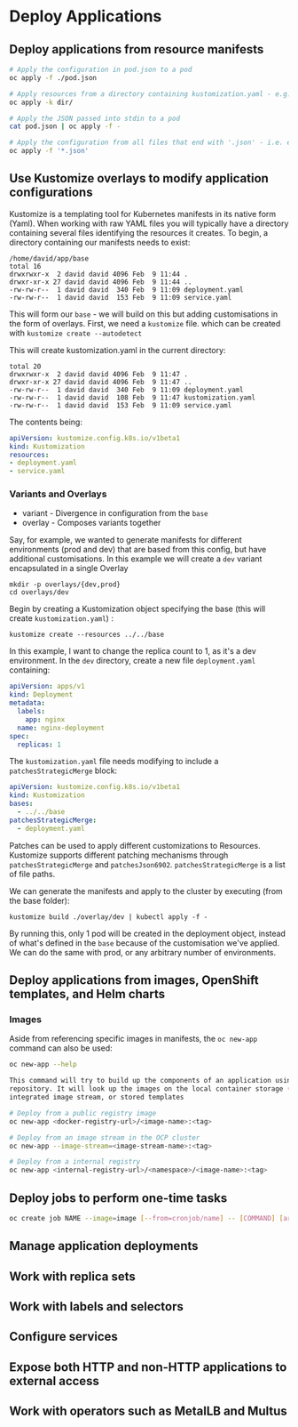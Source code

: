 # Deploy Applications

## Deploy applications from resource manifests

```bash
# Apply the configuration in pod.json to a pod
oc apply -f ./pod.json

# Apply resources from a directory containing kustomization.yaml - e.g. dir/kustomization.yaml
oc apply -k dir/

# Apply the JSON passed into stdin to a pod
cat pod.json | oc apply -f -

# Apply the configuration from all files that end with '.json' - i.e. expand wildcard characters in file names
oc apply -f '*.json'
```

## Use Kustomize overlays to modify application configurations

Kustomize is a templating tool for Kubernetes manifests in its native form (Yaml). When working with raw YAML files you will typically have a directory containing several files identifying the resources it creates. To begin, a directory containing our manifests needs to exist:

```shell
/home/david/app/base
total 16
drwxrwxr-x  2 david david 4096 Feb  9 11:44 .
drwxr-xr-x 27 david david 4096 Feb  9 11:44 ..
-rw-rw-r--  1 david david  340 Feb  9 11:09 deployment.yaml
-rw-rw-r--  1 david david  153 Feb  9 11:09 service.yaml
```

This will form our `base` - we will build on this but adding customisations in the form of overlays. First, we need a `kustomize` file. which can be created with `kustomize create --autodetect`

This will create kustomization.yaml in the current directory:

```shell
total 20
drwxrwxr-x  2 david david 4096 Feb  9 11:47 .
drwxr-xr-x 27 david david 4096 Feb  9 11:47 ..
-rw-rw-r--  1 david david  340 Feb  9 11:09 deployment.yaml
-rw-rw-r--  1 david david  108 Feb  9 11:47 kustomization.yaml
-rw-rw-r--  1 david david  153 Feb  9 11:09 service.yaml
```

The contents being:

```yaml
apiVersion: kustomize.config.k8s.io/v1beta1
kind: Kustomization
resources:
- deployment.yaml
- service.yaml
```

### Variants and Overlays

* variant - Divergence in configuration from the `base`
* overlay - Composes variants together 

Say, for example, we wanted to generate manifests for different environments (prod and dev) that are based from this config, but have additional customisations. In this example we will create a `dev` variant encapsulated in a single Overlay

```shell
mkdir -p overlays/{dev,prod}
cd overlays/dev 
```
Begin by creating a Kustomization object specifying the base (this will create `kustomization.yaml`) :

```shell
kustomize create --resources ../../base
```
In this example, I want to change the replica count to 1, as it's a dev environment. In the `dev` directory, create a new file `deployment.yaml` containing:

```yaml
apiVersion: apps/v1
kind: Deployment
metadata:
  labels:
    app: nginx
  name: nginx-deployment
spec:
  replicas: 1
```

The `kustomization.yaml` file needs modifying to include a `patchesStrategicMerge` block:

```yaml
apiVersion: kustomize.config.k8s.io/v1beta1
kind: Kustomization
bases:
  - ../../base
patchesStrategicMerge:
  - deployment.yaml
```
Patches can be used to apply different customizations to Resources. Kustomize supports different patching mechanisms through `patchesStrategicMerge` and `patchesJson6902`. `patchesStrategicMerge` is a list of file paths.

We can generate the manifests and apply to the cluster by executing (from the base folder):

```shell
kustomize build ./overlay/dev | kubectl apply -f -
```

By running this, only 1 pod will be created in the deployment object, instead of what's defined in the `base` because of the customisation we've applied. We can do the same with prod, or any arbitrary number of environments.

## Deploy applications from images, OpenShift templates, and Helm charts

### Images

Aside from referencing specific images in manifests, the `oc new-app` command can also be used:

```bash
oc new-app --help

This command will try to build up the components of an application using **images**, templates, or code that has a public
repository. It will look up the images on the local container storage (if available), a container image registry, an
integrated image stream, or stored templates

# Deploy from a public registry image
oc new-app <docker-registry-url>/<image-name>:<tag>

# Deploy from an image stream in the OCP cluster
oc new-app --image-stream=<image-stream-name>:<tag>

# Deploy from a internal registry
oc new-app <internal-registry-url>/<namespace>/<image-name>:<tag>
```

## Deploy jobs to perform one-time tasks

```bash
oc create job NAME --image=image [--from=cronjob/name] -- [COMMAND] [args...] [options]
```



## Manage application deployments

## Work with replica sets

## Work with labels and selectors

## Configure services

## Expose both HTTP and non-HTTP applications to external access

## Work with operators such as MetalLB and Multus
